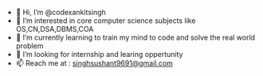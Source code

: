 - 👋 Hi, I’m @codexankitsingh
- 👀 I’m interested in core computer science subjects like OS,CN,DSA,DBMS,COA
- 🌱 I’m currently learning to train my mind to code and solve the real world problem 
- 💞️ I’m looking for internship and learing oppertunity 
- 📫 Reach me at : singhsushant9691@gmail.com

<!---
codexankitsingh/codexankitsingh is a ✨ special ✨ repository because its `README.md` (this file) appears on your GitHub profile.
You can click the Preview link to take a look at your changes.
--->
